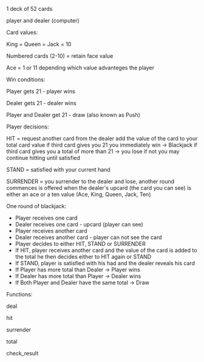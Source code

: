 1 deck of 52 cards

player and dealer (computer)

Card values:

King = Queen = Jack = 10

Numbered cards (2-10) = retain face value

Ace = 1 or 11 depending which value advanteges the player

Win conditions:

Player gets 21 - player wins

Dealer gets 21 - dealer wins

Player and Dealer get 21 - draw (also known as Push)

Player decisions:

HIT = request another card from the dealer
    add the value of the card to your total card value
    if third card gives you 21 you immediately win -> Blackjack
    if third card gives you a total of more than 21 -> you lose
    if not you may continue hitting until satisfied

STAND = satisfied with your current hand

SURRENDER = you surrender to the dealer and lose, another round commences
    is offered when the dealer's upcard (the card you can see)
    is either an ace or a ten value (Ace, King, Queen, Jack, Ten)

One round of blackjack:
- Player receives one card
- Dealer receives one card - upcard (player can see)
- Player receives another card
- Dealer receives another card - player can not see the card
- Player decides to either HIT, STAND or SURRENDER
- If HIT, player receives another card and 
  the value of the card is added to the total
  he then decides either to HIT again or STAND
- If STAND, player is satisfied with his had and the dealer reveals his card
- If Player has more total than Dealer -> Player wins
- If Dealer has more total than Player -> Dealer wins
- If Both Player and Dealer have the same total -> Draw

Functions:

deal

hit

surrender

total

check_result
